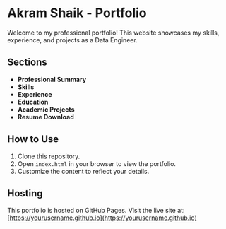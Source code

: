 # Akram Shaik - Portfolio

Welcome to my professional portfolio! This website showcases my skills, experience, and projects as a Data Engineer.

## Sections
- **Professional Summary**
- **Skills**
- **Experience**
- **Education**
- **Academic Projects**
- **Resume Download**

## How to Use
1. Clone this repository.
2. Open `index.html` in your browser to view the portfolio.
3. Customize the content to reflect your details.

## Hosting
This portfolio is hosted on GitHub Pages. Visit the live site at: [https://yourusername.github.io](https://yourusername.github.io)
